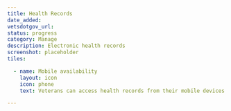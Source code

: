 ```yaml
---
title: Health Records
date_added:
vetsdotgov_url:
status: progress
category: Manage
description: Electronic health records
screenshot: placeholder
tiles:

  - name: Mobile availability
    layout: icon
    icon: phone
    text: Veterans can access health records from their mobile devices

---
```


